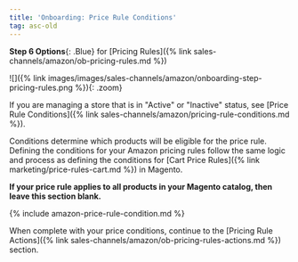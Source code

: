 ```yaml
---
title: 'Onboarding: Price Rule Conditions'
tag: asc-old
---
```



**Step 6 Options**{: .Blue} for [Pricing Rules]({% link sales-channels/amazon/ob-pricing-rules.md %})

![]({% link images/images/sales-channels/amazon/onboarding-step-pricing-rules.png %}){: .zoom}

If you are managing a store that is in "Active" or "Inactive" status, see [Price Rule Conditions]({% link sales-channels/amazon/pricing-rule-conditions.md %}).

Conditions determine which products will be eligible for the price rule. Defining the conditions for your Amazon pricing rules follow the same logic and process as defining the conditions for [Cart Price Rules]({% link marketing/price-rules-cart.md %}) in Magento.

**If your price rule applies to all products in your Magento catalog, then leave this section blank.**

{% include amazon-price-rule-condition.md %}

When complete with your price conditions, continue to the [Pricing Rule Actions]({% link sales-channels/amazon/ob-pricing-rules-actions.md %}) section.
